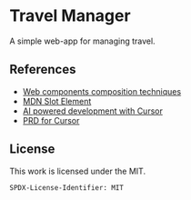 # Travel Manager

A simple web-app for managing travel.

## References
* [Web components composition techniques](https://dev.to/joanllenas/web-components-composition-techniques-1997)
* [MDN Slot Element](https://developer.mozilla.org/en-US/docs/Web/API/HTMLSlotElement)
* [AI powered development with Cursor](https://medium.com/@vrknetha/the-ultimate-guide-to-ai-powered-development-with-cursor-from-chaos-to-clean-code-fc679973bbc4)
* [PRD for Cursor](https://www.chatprd.ai/resources/PRD-for-Cursor)

## License

This work is licensed under the MIT.

`SPDX-License-Identifier: MIT`